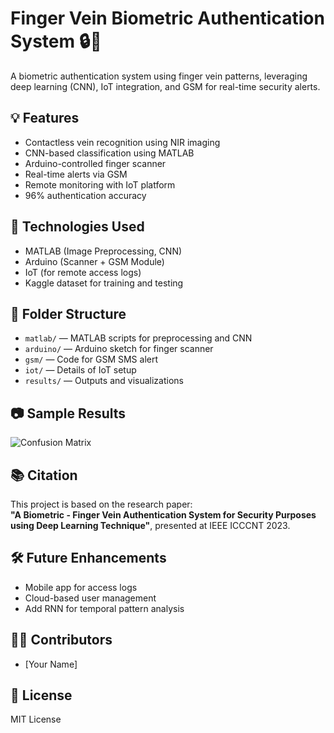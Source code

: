 # Finger Vein Biometric Authentication System 🔒🧠

A biometric authentication system using finger vein patterns, leveraging deep learning (CNN), IoT integration, and GSM for real-time security alerts.

## 💡 Features
- Contactless vein recognition using NIR imaging
- CNN-based classification using MATLAB
- Arduino-controlled finger scanner
- Real-time alerts via GSM
- Remote monitoring with IoT platform
- 96% authentication accuracy

## 🧠 Technologies Used
- MATLAB (Image Preprocessing, CNN)
- Arduino (Scanner + GSM Module)
- IoT (for remote access logs)
- Kaggle dataset for training and testing

## 📁 Folder Structure
- `matlab/` — MATLAB scripts for preprocessing and CNN
- `arduino/` — Arduino sketch for finger scanner
- `gsm/` — Code for GSM SMS alert
- `iot/` — Details of IoT setup
- `results/` — Outputs and visualizations

## 📷 Sample Results
![Confusion Matrix](results/confusion_matrix.png)

## 📚 Citation
This project is based on the research paper:  
**"A Biometric - Finger Vein Authentication System for Security Purposes using Deep Learning Technique"**, presented at IEEE ICCCNT 2023.

## 🛠 Future Enhancements
- Mobile app for access logs
- Cloud-based user management
- Add RNN for temporal pattern analysis

## 🧑‍💻 Contributors
- [Your Name]

## 🔗 License
MIT License